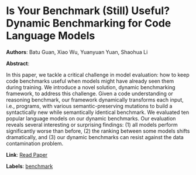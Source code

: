 # Is Your Benchmark (Still) Useful? Dynamic Benchmarking for Code Language Models

**Authors**: Batu Guan, Xiao Wu, Yuanyuan Yuan, Shaohua Li

**Abstract**:

In this paper, we tackle a critical challenge in model evaluation: how to keep code benchmarks useful when models might have already seen them during training. We introduce a novel solution, dynamic benchmarking framework, to address this challenge. Given a code understanding or reasoning benchmark, our framework dynamically transforms each input, i.e., programs, with various semantic-preserving mutations to build a syntactically new while semantically identical benchmark. We evaluated ten popular language models on our dynamic benchmarks. Our evaluation reveals several interesting or surprising findings: (1) all models perform significantly worse than before, (2) the ranking between some models shifts dramatically, and (3) our dynamic benchmarks can resist against the data contamination problem.

**Link**: [Read Paper](https://arxiv.org/abs/2503.06643)

**Labels**: [benchmark](../../labels/benchmark.md)
